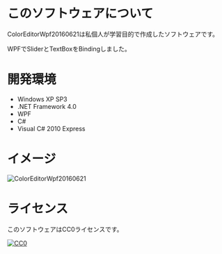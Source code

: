 # このソフトウェアについて #

ColorEditorWpf20160621は私個人が学習目的で作成したソフトウェアです。

WPFでSliderとTextBoxをBindingしました。

# 開発環境 #

* Windows XP SP3
* .NET Framework 4.0
* WPF
* C#
* Visual C# 2010 Express

# イメージ #

![ColorEditorWpf20160621](http://cdn-ak.f.st-hatena.com/images/fotolife/y/ytyaru/20160622/20160622132232.png)

# ライセンス #

このソフトウェアはCC0ライセンスです。

[![CC0](http://i.creativecommons.org/p/zero/1.0/88x31.png "CC0")](http://creativecommons.org/publicdomain/zero/1.0/deed.ja)
